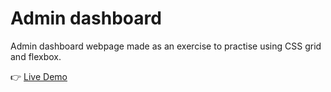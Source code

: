 # Admin dashboard
Admin dashboard webpage made as an exercise to practise using CSS grid and flexbox.

:point_right: [Live Demo](https://rimasem.github.io/admin-dashboard/)
